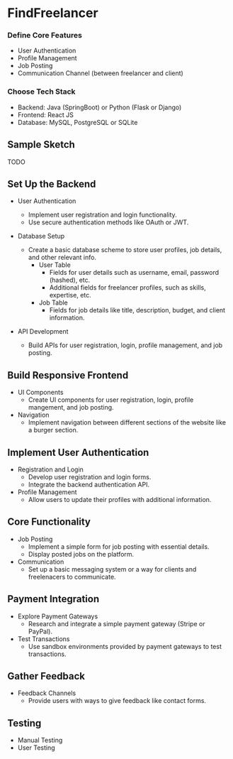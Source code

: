 # FindFreelancer

### Define Core Features
- User Authentication
- Profile Management
- Job Posting
- Communication Channel (between freelancer and client)

### Choose Tech Stack
- Backend: Java (SpringBoot) or Python (Flask or Django)
- Frontend: React JS
- Database: MySQL, PostgreSQL or SQLite 

## Sample Sketch
TODO

## Set Up the Backend

- User Authentication
    - Implement user registration and login functionality.
    - Use secure authentication methods like OAuth or JWT.

- Database Setup
    - Create a basic database scheme to store user profiles, job details, and other relevant info.
        - User Table
            - Fields for user details such as username, email, password (hashed), etc.
            - Additional fields for freelancer profiles, such as skills, expertise, etc.
        - Job Table
            - Fields for job details like title, description, budget, and client information.
    
- API Development
    - Build APIs for user registration, login, profile management, and job posting.

## Build Responsive Frontend

- UI Components
    - Create UI components for user registration, login, profile mangement, and job posting.
- Navigation
    - Implement navigation between different sections of the website like a burger section.

## Implement User Authentication

- Registration and Login
    - Develop user registration and login forms.
    - Integrate the backend authentication API.
- Profile Management
    - Allow users to update their profiles with additional information.

## Core Functionality

- Job Posting
    - Implement a simple form for job posting with essential details.
    - Display posted jobs on the platform.
- Communication
    - Set up a basic messaging system or a way for clients and freelenacers to communicate.

## Payment Integration

- Explore Payment Gateways
    - Research and integrate a simple payment gateway (Stripe or PayPal).
- Test Transactions
    - Use sandbox environments provided by payment gateways to test transactions.

## Gather Feedback

- Feedback Channels
    - Provide users with ways to give feedback like contact forms.

## Testing

- Manual Testing
- User Testing